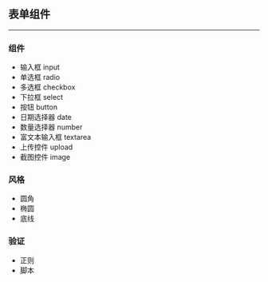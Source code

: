 ## 表单组件
***

### 组件
* 输入框 input
* 单选框 radio
* 多选框 checkbox
* 下拉框 select
* 按钮 button
* 日期选择器 date
* 数量选择器 number
* 富文本输入框 textarea 
* 上传控件 upload
* 截图控件 image

### 风格
* 圆角
* 椭圆
* 底线

### 验证
* 正则
* 脚本

